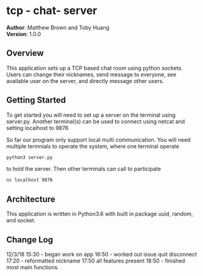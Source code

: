 # tcp - chat-  server

**Author**: Matthew Brown and Toby Huang  
**Version**: 1.0.0

## Overview
This application sets up a TCP based chat room using python sockets. Users can change their nicknames, send message to everyone, see available user on the server, and directly message other users.  


## Getting Started
To get started you will need to set up a server on the terminal using server.py.  Another terminal(s) can be used to connect using netcat and setting localhost to 9876  

So far our program only support local multi communication. You will need multiple termnials to operate the system, where one terminal operate  
```bash
python3 server.py
```
to hold the server. Then other terminals can call to participate
```bash
nc localhost 9876
```


## Architecture
This application is written in Python3.6 with built in package uuid, random, and socket.



## Change Log

12/3/18
15:30 - began work on app
16:50 - worked out issue quit disconnect
17:20  - reformatted nickname
17:50   all features present
18:50 - finished most main functions.


